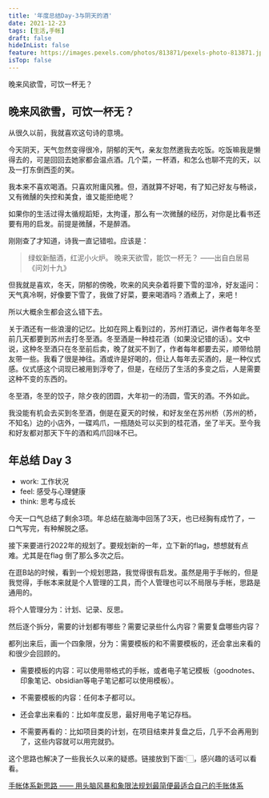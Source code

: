 ```yaml
---
title: '年度总结Day-3与阴天的酒'
date: 2021-12-23
tags: [生活,手帐]
draft: false
hideInList: false
feature: https://images.pexels.com/photos/813871/pexels-photo-813871.jpeg
isTop: false
---
```

晚来风欲雪，可饮一杯无？

<!--more-->

## 晚来风欲雪，可饮一杯无？

从很久以前，我就喜欢这句诗的意境。

今天阴天，天气忽然变得很冷，阴郁的天气，亲友忽然邀我去吃饭。吃饭嘛我是懒得去的，可是回回去她家都会温点酒。几个菜，一杯酒，和怎么也聊不完的天，以及一打东倒西歪的笑。

我本来不喜欢喝酒。只喜欢附庸风雅。但，酒就算不好喝，有了知己好友与畅谈，又有微醺的失控和美食，谁又能拒绝呢？

如果你的生活过得太循规蹈矩，太拘谨，那么有一次微醺的经历，对你是比看书还要有用的启发。前提是微醺，不是醉酒。

刚刚查了才知道，诗我一直记错啦。应该是：

> 绿蚁新醅酒，红泥小火炉。  晚来天欲雪，能饮一杯无？  ——出自白居易《问刘十九》

但我就是喜欢，冬天，阴郁的傍晚，吹来的风夹杂着将要下雪的湿冷，好友遥问：天气真冷啊，好像要下雪了，我做了好菜，要来喝酒吗？酒煮上了，来吧！

所以大概余生都会这么错下去。

关于酒还有一些浪漫的记忆。比如在网上看到过的，苏州打酒记，讲作者每年冬至前几天都要到苏州去打冬至酒。冬至酒是一种桂花酒（如果没记错的话）。文中说，这种冬至酒只在冬至前后卖，晚了就买不到了，作者每年都要去买，顺带给朋友带一些。我看了很是神往。酒或许是好喝的，但让人每年去买酒的，是一种仪式感。仪式感这个词现已被用到浮夸了，但是，在经历了生活的多变之后，人是需要这种不变的东西的。

冬至酒，冬至的饺子，除夕夜的团圆，大年初一的汤圆，雪天的酒。不外如此。

我没能有机会去买到冬至酒，倒是在夏天的时候，和好友坐在苏州桥（苏州的桥，不知名）边的小店外，一碟鸡爪，一瓶随处可以买到的桂花酒，坐了半天。至今我和好友都对那天下午的酒和鸡爪回味不已。

## 年总结 Day 3 


- work: 工作状况
- feel: 感受与心理健康
- think: 思考与成长


今天一口气总结了剩余3项。年总结在脑海中回荡了3天，也已经胸有成竹了，一口气写完，有种解脱之感。

接下来要进行2022年的规划了。要规划新的一年，立下新的flag，想想就有点难。尤其是在flag 倒了那么多次之后。

在逛B站的时候，看到一个规划思路，我觉得很有启发。虽然是用于手帐的，但是我觉得，手帐本来就是个人管理的工具，而个人管理也可以不局限与手帐，思路是通用的。

将个人管理分为：计划、记录、反思。

然后逐个拆分，需要的计划都有哪些？需要记录些什么内容？需要复盘哪些内容？

都列出来后，画一个四象限，分为：需要模板的和不需要模板的，还会拿出来看的和很少会回顾的。

- 需要模板的内容：可以使用带格式的手帐，或者电子笔记模板（goodnotes、印象笔记、obsidian等电子笔记都可以使用模板）。

- 不需要模板的内容：任何本子都可以。

- 还会拿出来看的：比如年度反思，最好用电子笔记存档。

- 不需要再看的：比如项目类的计划，在项目结束并复盘之后，几乎不会再用到了，这些内容就可以用完就扔。

这个思路也解决了一些我长久以来的疑惑。链接放到下面👇🏻，感兴趣的话可以看看。

[手帐体系新思路 —— 用头脑风暴和象限法规划最简便最适合自己的手账体系](https://www.bilibili.com/video/BV18f4y1k7VE)